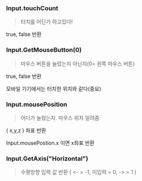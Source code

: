﻿### Input.touchCount  
>터치를 어딘가 하고있다!  
  
true, false 반환  

### Input.GetMouseButton(0)  
> 마우스 버튼을 눌렀는지 아닌지(0= 왼쪽 마우스 버튼) 
 
true, false 반환  

모바일 기기에서는 터치한 위치와 같다(중요)

### Input.mousePosition   
> 어디가 눌렸는지. 마우스 위치 알려줌

( x,y,z ) 좌표 반환  

Input.mousePostion.x 이면 x좌표 반환  


### Input.GetAxis("Horizontal")  
> 수평방향 입력 값 반환 ( <- = -1, 미입력 = 0, -> = 1 )
